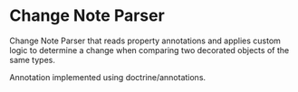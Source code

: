 # Change Note Parser

Change Note Parser that reads property annotations and applies custom logic to determine a change when comparing two 
decorated objects of the same types.

Annotation implemented using doctrine/annotations.
